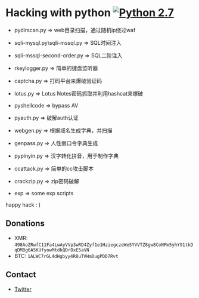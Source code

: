 # Hacking with python  [![Python 2.7](https://img.shields.io/badge/Python-2.7-yellow.svg)](http://www.python.org/download/)

*  pydirscan.py => web目录扫描，通过随机ip绕过waf

*  sqli-mysql.py\sqli-mssql.py => SQL时间注入

* sqli-mssql-second-order.py  => SQL二阶注入

* rkeylogger.py => 简单的键盘监听器

* captcha.py => 打码平台来爆破验证码

* lotus.py   => Lotus Notes密码抓取并利用hashcat来爆破

* pyshellcode => bypass AV

*  pyauth.py => 破解auth认证

*  webgen.py => 根据域名生成字典，并扫描       

*  genpass.py => 人性弱口令字典生成   

*  pypinyin.py => 汉字转化拼音，用于制作字典                                            

*  ccattack.py => 简单的cc攻击脚本

*  crackzip.py =>  zip密码破解

* exp => some exp scripts

happy hack  : )

## Donations
* XMR: `498AoZRwfC11Fa4LwAyVVp3wRD4Zyf1e1HziegczeWeSYVVTZ8gw8CoNPm5yhY91tkDqDMBg6A5KUfyowMtdkQDrDxE5aVN`
* BTC: `1ALWC7rGL4dHgbyy4R8uTVHmDugPDD7Rvt`

## Contact
- [Twitter](https://twitter.com/j3ers3)
